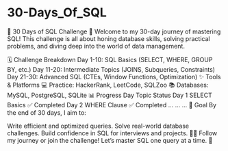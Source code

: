 # 30-Days_Of_SQL
🚀 30 Days of SQL Challenge
🌟 Welcome to my 30-day journey of mastering SQL! This challenge is all about honing database skills, solving practical problems, and diving deep into the world of data management.

🗓 Challenge Breakdown
Day 1-10: SQL Basics (SELECT, WHERE, GROUP BY, etc.)
Day 11-20: Intermediate Topics (JOINS, Subqueries, Constraints)
Day 21-30: Advanced SQL (CTEs, Window Functions, Optimization)
✨ Tools & Platforms
💻 Practice: HackerRank, LeetCode, SQLZoo
📚 Databases: MySQL, PostgreSQL, SQLite
📊 Progress
Day	Topic	Status
Day 1	SELECT Basics	✅ Completed
Day 2	WHERE Clause	✅ Completed
...	...	...
🎯 Goal
By the end of 30 days, I aim to:

Write efficient and optimized queries.
Solve real-world database challenges.
Build confidence in SQL for interviews and projects.
👩‍💻 Follow my journey or join the challenge!
Let’s master SQL one query at a time. 🌟